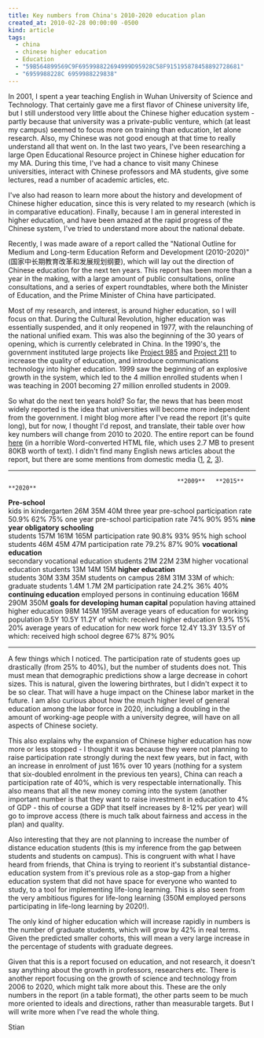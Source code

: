 ```yaml
---
title: Key numbers from China's 2010-2020 education plan
created_at: 2010-02-28 00:00:00 -0500
kind: article
tags:
  - china
  - chinese higher education
  - Education
  - "59B564899569C9F695998822694999D95928C58F915195878458892728681"
  - "6959988228C 6959988229838"
---
```


In 2001, I spent a year teaching English in Wuhan University of Science
and Technology. That certainly gave me a first flavor of Chinese
university life, but I still understood very little about the Chinese
higher education system - partly because that university was a
private-public venture, which (at least my campus) seemed to focus more
on training than education, let alone research. Also, my Chinese was not
good enough at that time to really understand all that went on. In the
last two years, I've been researching a large Open Educational Resource
project in Chinese higher education for my MA. During this time, I've
had a chance to visit many Chinese universities, interact with Chinese
professors and MA students, give some lectures, read a number of
academic articles, etc.

I've also had reason to learn more about the history and development of
Chinese higher education, since this is very related to my research
(which is in comparative education). Finally, because I am in general
interested in higher education, and have been amazed at the rapid
progress of the Chinese system, I've tried to understand more about the
national debate.

Recently, I was made aware of a report called the "National Outline for
Medium and Long-term Education Reform and Development (2010-2020)"
(国家中长期教育改革和发展规划纲要), which will lay out the direction of
Chinese education for the next ten years. This report has been more than
a year in the making, with a large amount of public consultations,
online consultations, and a series of expert roundtables, where both the
Minister of Education, and the Prime Minister of China have
participated.

Most of my research, and interest, is around higher education, so I will
focus on that. During the Cultural Revolution, higher education was
essentially suspended, and it only reopened in 1977, with the
relaunching of the national unified exam. This was also the beginning of
the 30 years of opening, which is currently celebrated in China. In the
1990's, the government instituted large projects like [Project
985](http://en.wikipedia.org/wiki/Project_985) and
[Project 211](http://en.wikipedia.org/wiki/Project_211) to increase the
quality of education, and introduce communications technology into
higher education. 1999 saw the beginning of an explosive growth in the
system, which led to the 4 million enrolled students when I was teaching
in 2001 becoming 27 million enrolled students in 2009.

So what do the next ten years hold? So far, the news that has been most
widely reported is the idea that universities will become more
independent from the government. I might blog more after I've read the
report (it's quite long), but for now, I thought I'd repost, and
translate, their table over how key numbers will change from 2010 to
2020. The entire report can be found
[here](http://www.moe.gov.cn/edoas/website18/zhuanti/2010zqyj/zqyjg.htm#_Toc254687644)
(in a horrible Word-converted HTML file, which uses 2.7 MB to present
80KB worth of text). I didn't find many English news articles about the
report, but there are some mentions from domestic media
([1](http://www.bjreview.com.cn/headline/txt/2010-03/01/content_249096.htm),
[2](http://www.bjreview.com.cn/headline/txt/2010-03/01/content_249096.htm),
[3](http://english.cri.cn/4406/2009/03/04/2041s460407.htm)).

--- --- --- ---
                                                    **2009**   **2015**   **2020**
**Pre-school**                                                            
kids in kindergarten                                26M        35M        40M
three year pre-school participation rate            50.9%      62%        75%
one year pre-school participation rate              74%        90%        95%
**nine year obligatory schooling**                                        
students                                            157M       161M       165M
participation rate                                  90.8%      93%        95%
high school
students                                            46M        45M        47M
participation rate                                  79.2%      87%        90%
**vocational education**                                                  
secondary vocational education students             21M        22M        23M
higher vocational education students                13M        14M        15M
**higher education**                                                      
students                                            30M        33M        35M
students on campus                                  28M        31M        33M
of which: graduate students                         1.4M       1.7M       2M
participation rate                                  24.2%      36%        40%
**continuing education**
employed persons in continuing education            166M       290M       350M
**goals for developing human capital**
population having attained higher education         98M        145M       195M
average years of education for working population   9.5Y       10.5Y      11.2Y
of which: received higher education                 9.9%       15%        20%
average years of education for new work force       12.4Y      13.3Y      13.5Y
of which: received high school degree               67%        87%        90%
--- --- --- ---

A few things which I noticed. The participation rate of students goes up
drastically (from 25% to 40%), but the number of students does not. This
must mean that demographic predictions show a large decrease in cohort
sizes. This is natural, given the lowering birthrates, but I didn't
expect it to be so clear. That will have a huge impact on the Chinese
labor market in the future. I am also curious about how the much higher
level of general education among the labor force in 2020, including a
doubling in the amount of working-age people with a university degree,
will have on all aspects of Chinese society.

This also explains why the expansion of Chinese higher education has now
more or less stopped - I thought it was because they were not planning
to raise participation rate strongly during the next few years, but in
fact, with an increase in enrolment of just 16% over 10 years (nothing
for a system that six-doubled enrolment in the previous ten years),
China can reach a participation rate of 40%, which is very respectable
internationally. This also means that all the new money coming into the
system (another important number is that they want to raise investment
in education to 4% of GDP - this of course a GDP that itself increases
by 8-12% per year) will go to improve access (there is much talk about
fairness and access in the plan) and quality.

Also interesting that they are not planning to increase the number of
distance education students (this is my inference from the gap between
students and students on campus). This is congruent with what I have
heard from friends, that China is trying to reorient it's substantial
distance-education system from it's previous role as a stop-gap from a
higher education system that did not have space for everyone who wanted
to study, to a tool for implementing life-long learning. This is also
seen from the very ambitious figures for life-long learning (350M
employed persons participating in life-long learning by 2020!).

The only kind of higher education which will increase rapidly in numbers
is the number of graduate students, which will grow by 42% in real
terms. Given the predicted smaller cohorts, this will mean a very large
increase in the percentage of students with graduate degrees.

Given that this is a report focused on education, and not research, it
doesn't say anything about the growth in professors, researchers etc.
There is another report focusing on the growth of science and technology
from 2006 to 2020, which might talk more about this. These are the only
numbers in the report (in a table format), the other parts seem to be
much more oriented to ideals and directions, rather than measurable
targets. But I will write more when I've read the whole thing.

Stian
